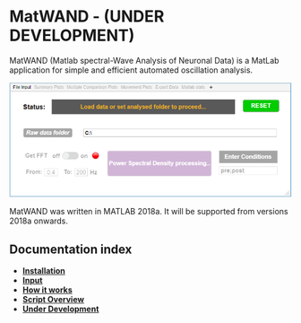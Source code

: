 # MatWAND - (UNDER DEVELOPMENT)
 MatWAND (Matlab spectral-Wave Analysis of Neuronal Data) is a MatLab application for simple and efficient automated oscillation analysis.
 
 ![Banner](/Images/Interface.PNG)
 
 MatWAND was written in MATLAB 2018a. It will be supported from versions 2018a onwards.
 
 ## Documentation index
- **[Installation](/Docs/Install.md)**
- **[Input](/Docs/Inputs.md)**
- **[How it works](/Docs/Step-by-Step.md)** 
- **[Script Overview](/Docs/Scirpt_Overview.md)**
- **[Under Development](/Docs/dev.md)**
